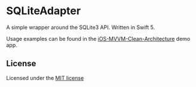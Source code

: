 # SQLiteAdapter

A simple wrapper around the SQLite3 API. Written in Swift 5.

Usage examples can be found in the [iOS-MVVM-Clean-Architecture](https://github.com/denissimon/iOS-MVVM-Clean-Architecture) demo app.

License
-------

Licensed under the [MIT license](https://github.com/denissimon/SwiftEvents/blob/master/LICENSE)
